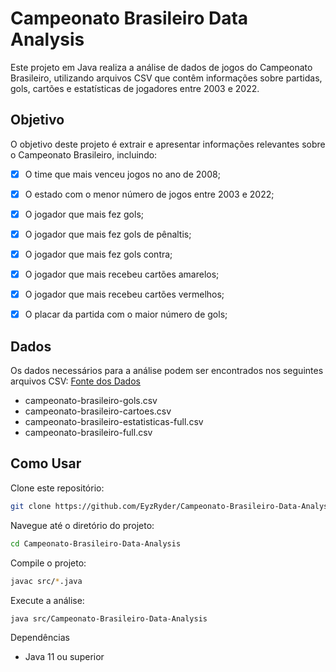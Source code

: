 # Campeonato Brasileiro Data Analysis
Este projeto em Java realiza a análise de dados de jogos do Campeonato Brasileiro, utilizando arquivos CSV que contêm informações sobre partidas, gols, cartões e estatísticas de jogadores entre 2003 e 2022.

## Objetivo
O objetivo deste projeto é extrair e apresentar informações relevantes sobre o Campeonato Brasileiro, incluindo:

- [x] O time que mais venceu jogos no ano de 2008;
- [x] O estado com o menor número de jogos entre 2003 e 2022;
- [x] O jogador que mais fez gols;
- [x] O jogador que mais fez gols de pênaltis;
- [x] O jogador que mais fez gols contra;
- [x] O jogador que mais recebeu cartões amarelos;
- [x] O jogador que mais recebeu cartões vermelhos;
- [x] O placar da partida com o maior número de gols;


## Dados
Os dados necessários para a análise podem ser encontrados nos seguintes arquivos CSV:
[Fonte dos Dados](https://github.com/vconceicao/ada_brasileirao_dataset/tree/master)

- campeonato-brasileiro-gols.csv
- campeonato-brasileiro-cartoes.csv
- campeonato-brasileiro-estatisticas-full.csv
- campeonato-brasileiro-full.csv

## Como Usar
Clone este repositório:

```bash
git clone https://github.com/EyzRyder/Campeonato-Brasileiro-Data-Analysis.git
```

Navegue até o diretório do projeto:

```bash
cd Campeonato-Brasileiro-Data-Analysis
```

Compile o projeto:

```bash
javac src/*.java
```

Execute a análise:

```bash
java src/Campeonato-Brasileiro-Data-Analysis
```

Dependências
- Java 11 ou superior
